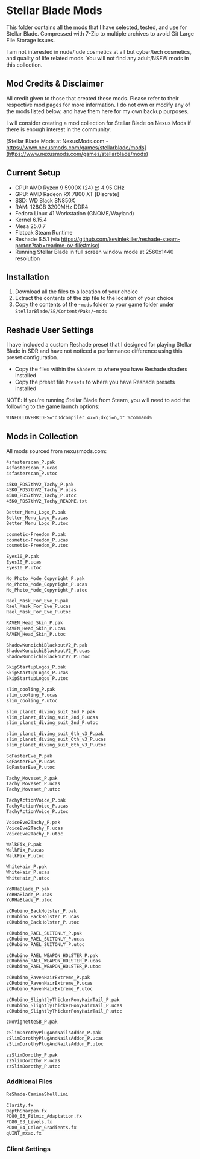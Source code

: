 # Stellar Blade Mods

This folder contains all the mods that I have selected, tested, and use for Stellar Blade. Compressed with 7-Zip to multiple archives to avoid Git Large File Storage issues.

I am not interested in nude/lude cosmetics at all but cyber/tech cosmetics, and quality of life related mods. You will not find any adult/NSFW mods in this collection.

## Mod Credits & Disclaimer

All credit given to those that created these mods. Please refer to their respective mod pages for more information. I do not own or modify any of the mods listed below, and have them here for my own backup purposes.

I will consider creating a mod collection for Stellar Blade on Nexus Mods if there is enough interest in the community.

[Stellar Blade Mods at NexusMods.com - https://www.nexusmods.com/games/stellarblade/mods](https://www.nexusmods.com/games/stellarblade/mods)

## Current Setup

- CPU: AMD Ryzen 9 5900X (24) @ 4.95 GHz
- GPU: AMD Radeon RX 7800 XT [Discrete]
- SSD: WD Black SN850X
- RAM: 128GB 3200MHz DDR4
- Fedora Linux 41 Workstation (GNOME/Wayland)
- Kernel 6.15.4
- Mesa 25.0.7
- Flatpak Steam Runtime
- Reshade 6.5.1 (via https://github.com/kevinlekiller/reshade-steam-proton?tab=readme-ov-file#misc)
- Running Stellar Blade in full screen window mode at 2560x1440 resolution

## Installation

1. Download all the files to a location of your choice
2. Extract the contents of the zip file to the location of your choice
3. Copy the contents of the `~mods` folder to your game folder under `StellarBlade/SB/Content/Paks/~mods`

## Reshade User Settings

I have included a custom Reshade preset that I designed for playing Stellar Blade in SDR and have not noticed a performance difference using this preset configuration.

- Copy the files within the `Shaders` to where you have Reshade shaders installed
- Copy the preset file `Presets` to where you have Reshade presets installed 

NOTE: If you're running Stellar Blade from Steam, you will need to add the following to the game launch options:

```txt
WINEDLLOVERRIDES="d3dcompiler_47=n;dxgi=n,b" %command%
```

## Mods in Collection

All mods sourced from nexusmods.com:

```txt
4sfasterscan_P.pak
4sfasterscan_P.ucas
4sfasterscan_P.utoc

45KO_PDS7thV2_Tachy_P.pak
45KO_PDS7thV2_Tachy_P.ucas
45KO_PDS7thV2_Tachy_P.utoc
45KO_PDS7thV2_Tachy_README.txt

Better_Menu_Logo_P.pak
Better_Menu_Logo_P.ucas
Better_Menu_Logo_P.utoc

cosmetic-Freedom_P.pak
cosmetic-Freedom_P.ucas
cosmetic-Freedom_P.utoc

Eyes10_P.pak
Eyes10_P.ucas
Eyes10_P.utoc

No_Photo_Mode_Copyright_P.pak
No_Photo_Mode_Copyright_P.ucas
No_Photo_Mode_Copyright_P.utoc

Rael_Mask_For_Eve_P.pak
Rael_Mask_For_Eve_P.ucas
Rael_Mask_For_Eve_P.utoc

RAVEN_Head_Skin_P.pak
RAVEN_Head_Skin_P.ucas
RAVEN_Head_Skin_P.utoc

ShadowKunoichiBlackoutV2_P.pak
ShadowKunoichiBlackoutV2_P.ucas
ShadowKunoichiBlackoutV2_P.utoc

SkipStartupLogos_P.pak
SkipStartupLogos_P.ucas
SkipStartupLogos_P.utoc

slim_cooling_P.pak
slim_cooling_P.ucas
slim_cooling_P.utoc

slim_planet_diving_suit_2nd_P.pak
slim_planet_diving_suit_2nd_P.ucas
slim_planet_diving_suit_2nd_P.utoc

slim_planet_diving_suit_6th_v3_P.pak
slim_planet_diving_suit_6th_v3_P.ucas
slim_planet_diving_suit_6th_v3_P.utoc

SqFasterEve_P.pak
SqFasterEve_P.ucas
SqFasterEve_P.utoc

Tachy_Moveset_P.pak
Tachy_Moveset_P.ucas
Tachy_Moveset_P.utoc

TachyActionVoice_P.pak
TachyActionVoice_P.ucas
TachyActionVoice_P.utoc

VoiceEve2Tachy_P.pak
VoiceEve2Tachy_P.ucas
VoiceEve2Tachy_P.utoc

WalkFix_P.pak
WalkFix_P.ucas
WalkFix_P.utoc

WhiteHair_P.pak
WhiteHair_P.ucas
WhiteHair_P.utoc

YoRHaBlade_P.pak
YoRHaBlade_P.ucas
YoRHaBlade_P.utoc

zCRubino_BackHolster_P.pak
zCRubino_BackHolster_P.ucas
zCRubino_BackHolster_P.utoc

zCRubino_RAEL_SUITONLY_P.pak
zCRubino_RAEL_SUITONLY_P.ucas
zCRubino_RAEL_SUITONLY_P.utoc

zCRubino_RAEL_WEAPON_HOLSTER_P.pak
zCRubino_RAEL_WEAPON_HOLSTER_P.ucas
zCRubino_RAEL_WEAPON_HOLSTER_P.utoc

zCRubino_RavenHairExtreme_P.pak
zCRubino_RavenHairExtreme_P.ucas
zCRubino_RavenHairExtreme_P.utoc

zCRubino_SlightlyThickerPonyHairTail_P.pak
zCRubino_SlightlyThickerPonyHairTail_P.ucas
zCRubino_SlightlyThickerPonyHairTail_P.utoc

zNoVignetteSB_P.pak

zSlimDorothyPlugAndNailsAddon_P.pak
zSlimDorothyPlugAndNailsAddon_P.ucas
zSlimDorothyPlugAndNailsAddon_P.utoc

zzSlimDorothy_P.pak
zzSlimDorothy_P.ucas
zzSlimDorothy_P.utoc
```

### Additional Files

```txt
ReShade-CaminaShell.ini

Clarity.fx
DepthSharpen.fx
PD80_03_Filmic_Adaptation.fx
PD80_03_Levels.fx
PD80_04_Color_Gradients.fx
qUINT_mxao.fx
```

### Client Settings

